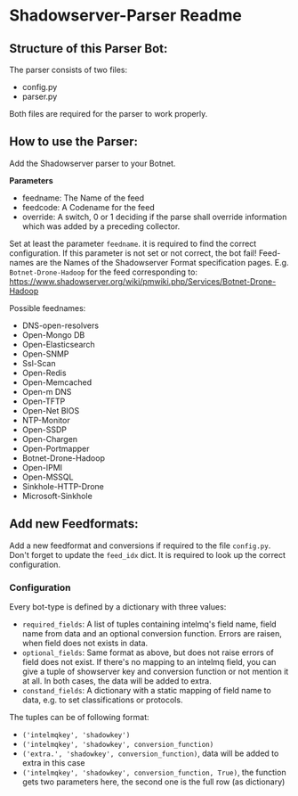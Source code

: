 # Shadowserver-Parser Readme

## Structure of this Parser Bot:
The parser consists of two files:
 * config.py
 * parser.py

Both files are required for the parser to work properly.


## How to use the Parser:
Add the Shadowserver parser to your Botnet.

**Parameters**
 * feedname: The Name of the feed
 * feedcode: A Codename for the feed
 * override: A switch, 0 or 1 deciding if the parse shall override information
   which was added by a preceding collector.

Set at least the parameter `feedname`. it is required to find the correct
configuration. If this parameter is not set or not correct, the bot fail!
Feed-names are the Names of the Shadowserver Format specification pages.
E.g. `Botnet-Drone-Hadoop` for the feed corresponding to:
https://www.shadowserver.org/wiki/pmwiki.php/Services/Botnet-Drone-Hadoop

Possible feednames:
* DNS-open-resolvers
* Open-Mongo DB
* Open-Elasticsearch
* Open-SNMP
* Ssl-Scan
* Open-Redis
* Open-Memcached
* Open-m DNS
* Open-TFTP
* Open-Net BIOS
* NTP-Monitor
* Open-SSDP
* Open-Chargen
* Open-Portmapper
* Botnet-Drone-Hadoop
* Open-IPMI
* Open-MSSQL
* Sinkhole-HTTP-Drone
* Microsoft-Sinkhole


## Add new Feedformats:
Add a new feedformat and conversions if required to the file
`config.py`. Don't forget to update the `feed_idx` dict.
It is required to look up the correct configuration.

### Configuration

Every bot-type is defined by a dictionary with three values:
- `required_fields`: A list of tuples containing intelmq's field name, field
  name from data and an optional conversion function. Errors are raisen, when
  field does not exists in data.
- `optional_fields`: Same format as above, but does not raise errors of field
  does not exist. If there's no mapping to an intelmq field, you can give a
  tuple of showserver key and conversion function or not mention it at all.
  In both cases, the data will be added to extra.
- `constand_fields`: A dictionary with a static mapping of field name to
  data, e.g. to set classifications or protocols.

The tuples can be of following format:

- `('intelmqkey', 'shadowkey')`
- `('intelmqkey', 'shadowkey', conversion_function)`
- `('extra.', 'shadowkey', conversion_function)`, data will be added to extra in this case
- `('intelmqkey', 'shadowkey', conversion_function, True)`, the function gets two parameters here, the second one is the full row (as dictionary)

